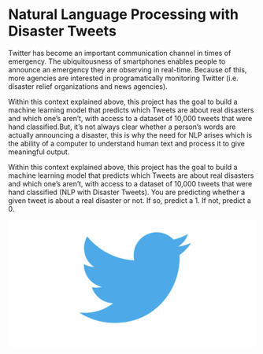# Natural Language Processing with Disaster Tweets
Twitter has become an important communication channel in times of emergency. The ubiquitousness of smartphones enables people to announce an emergency they are observing in real-time. Because of this, more agencies are interested in programatically monitoring Twitter (i.e. disaster relief organizations and news agencies). 


Within this context explained above, this project has the goal to build a machine learning model that predicts which Tweets are about real disasters and which one’s aren’t, with access to a dataset of 10,000 tweets that were hand classified.But, it’s not always clear whether a person’s words are actually announcing a disaster, this is why the need for NLP arises which is the ability of a computer to understand human text and process it to give meaningful output.


Within this context explained above, this project has the goal to build a machine learning model that predicts which Tweets are about real disasters and which one’s aren’t, with access to a dataset of 10,000 tweets that were hand classified (NLP with Disaster Tweets).
You are predicting whether a given tweet is about a real disaster or not. If so, predict a 1. If not, predict a 0.

![Twitter](https://github.com/fatimahaidara/NLP_wit_Disaster_Tweets/blob/main/tweet.png)
